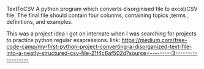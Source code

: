 TextToCSV
A python program which converts disorginised file to excel/CSV file. The final file should contain four  colunms, containing topics ,terms , definitions, and examples. 

This was a project idea I got on internate when I was searching for projects to practice python regular exapressions. 
link: https://medium.com/free-code-camp/my-first-python-project-converting-a-disorganized-text-file-into-a-neatly-structured-csv-file-21f4c6af502d?source=---------3------------------
